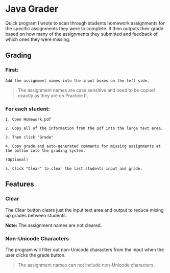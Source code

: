 # Java Grader

Quick program I wrote to scan through students homework assignments for the specific assignments they were to complete. It then outputs their grade based on how many of the assignments they submitted and feedback of which ones they were missing.

## Grading

### First:

    Add the assignment names into the input boxes on the left side.

> The assignment names are case sensitive and need to be copied exactly as they are on Practice It.

### For each student:

    1. Open Homework.pdf
    
    2. Copy all of the information from the pdf into the large text area.
    
    3. Then click "Grade"
    
    4. Copy grade and auto-generated comments for missing assignments at the bottom into the grading system.
    
    (Optional)
    
    5. Click "Clear" to clear the last students input and grade.
    
## Features

### Clear

The Clear button clears just the input text area and output to reduce mixing up grades between students.

<b>Note:</b> The assignment names are not cleared.


### Non-Unicode Characters

The program will filter out non-Unicode characters from the input when the user clicks the grade button.

> The assignment names can not include non-Unicode characters.
